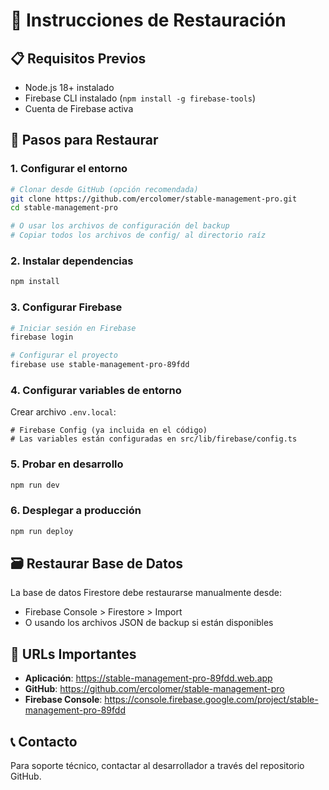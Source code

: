 # 🔄 Instrucciones de Restauración

## 📋 Requisitos Previos
- Node.js 18+ instalado
- Firebase CLI instalado (`npm install -g firebase-tools`)
- Cuenta de Firebase activa

## 🚀 Pasos para Restaurar

### 1. Configurar el entorno
```bash
# Clonar desde GitHub (opción recomendada)
git clone https://github.com/ercolomer/stable-management-pro.git
cd stable-management-pro

# O usar los archivos de configuración del backup
# Copiar todos los archivos de config/ al directorio raíz
```

### 2. Instalar dependencias
```bash
npm install
```

### 3. Configurar Firebase
```bash
# Iniciar sesión en Firebase
firebase login

# Configurar el proyecto
firebase use stable-management-pro-89fdd
```

### 4. Configurar variables de entorno
Crear archivo `.env.local`:
```
# Firebase Config (ya incluida en el código)
# Las variables están configuradas en src/lib/firebase/config.ts
```

### 5. Probar en desarrollo
```bash
npm run dev
```

### 6. Desplegar a producción
```bash
npm run deploy
```

## 🗃️ Restaurar Base de Datos
La base de datos Firestore debe restaurarse manualmente desde:
- Firebase Console > Firestore > Import
- O usando los archivos JSON de backup si están disponibles

## 🔗 URLs Importantes
- **Aplicación**: https://stable-management-pro-89fdd.web.app
- **GitHub**: https://github.com/ercolomer/stable-management-pro
- **Firebase Console**: https://console.firebase.google.com/project/stable-management-pro-89fdd

## 📞 Contacto
Para soporte técnico, contactar al desarrollador a través del repositorio GitHub.
